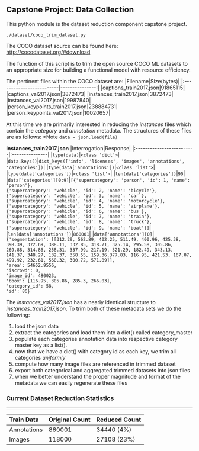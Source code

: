 ﻿## Capstone Project: Data Collection

This python module is the dataset reduction component capstone project.

`./dataset/coco_trim_dataset.py`

The COCO dataset source can be found here:
http://cocodataset.org/#download

The function of this script is to trim the open source COCO ML datasets to an appropriate size for building a functional model with resource efficiency.  

The pertinent files within the COCO dataset are:
|Filename|Size(bytes)|
|:-------------------------|---------------:|
|captions_train2017.json|91865115|
|captions_val2017.json|3872473|
|instances_train2017.json|3872473|
|instances_val2017.json|19987840|
|person_keypoints_train2017.json|238884731|
|person_keypoints_val2017.json|10020657|

At this time we are primarily interested in reducing the *instances* files which contain the *category* and *annotation* metadata.  The structures of these files are as follows:
*Note `data = json.load(file)`

**instances_train2017.json**
|Interrogation|Response|
|:-------------------------|:---------------|
|`type(data)`|`<class 'dict'>`|
|`data.keys()`|`dict_keys(['info', 'licenses', 'images', 'annotations', 'categories'])`|
|`type(data['annotations'])`|`<class 'list'>`|
|`type(data['categories'])`|`<class 'list'>`|
|`len(data['categories'])`|`90`|
|`data['categories'][0:9]`|`[{'supercategory': 'person', 'id': 1, 'name': 'person'},`<br>`{'supercategory': 'vehicle', 'id': 2, 'name': 'bicycle'},`<br>`{'supercategory': 'vehicle', 'id': 3, 'name': 'car'},`<br>`{'supercategory': 'vehicle', 'id': 4, 'name': 'motorcycle'},`<br>`{'supercategory': 'vehicle', 'id': 5, 'name': 'airplane'},`<br>`{'supercategory': 'vehicle', 'id': 6, 'name': 'bus'},`<br>`{'supercategory': 'vehicle', 'id': 7, 'name': 'train'},`<br>`{'supercategory': 'vehicle', 'id': 8, 'name': 'truck'},`<br>`{'supercategory': 'vehicle', 'id': 9, 'name': 'boat'}]`|
|`len(data['annotations'])`|`860001`|
|`data['annotations'][0]`|                                                                                                                                                      `{'segmentation': [[312.29, 562.89, 402.25, 511.49, 400.96, 425.38, 398.39, 372.69, 388.11, 332.85,	318.71, 325.14, 295.58, 305.86, 269.88, 314.86, 258.31, 337.99, 217.19, 321.29, 182.49,	343.13, 141.37, 348.27, 132.37, 358.55, 159.36,377.83, 116.95, 421.53, 167.07, 499.92, 232.61, 560.32, 300.72, 571.89]],`<br>`'area': 54652.9556,`<br>`'iscrowd': 0,`<br>`'image_id': 480023,`<br>`'bbox': [116.95, 305.86, 285.3, 266.03],`<br>`'category_id': 58,`<br>`'id': 86}`

The *instances_val2017.json* has a nearly identical structure to *instances_train2017.json*. 
To trim both of these metadata sets we do the following:
1. load the json data
2. extract the categories and load them into a dict() called category_master
3. populate each categories annotation data into respective category master key as a list().
4. now that we have a dict() with category id as each key, we trim all categories *uniformly*  
5. compute how many image files are referenced in trimmed dataset
6. export both categorical and aggregated trimmed datasets into json files
7. when we better understand the proper magnitude and format of the metadata we can easily regenerate these files

### Current Dataset Reduction Statistics
----------
|Train Data|Original Count|Reduced Count|
|:-------------------------|:---------------|:-----------------|
|Annotations| 860001|34440 (4%)|
|Images|118000|27108 (23%)|

